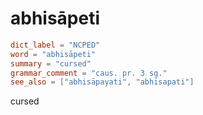 # abhisāpeti

``` toml
dict_label = "NCPED"
word = "abhisāpeti"
summary = "cursed"
grammar_comment = "caus. pr. 3 sg."
see_also = ["abhisāpayati", "abhisapati"]
```

cursed

